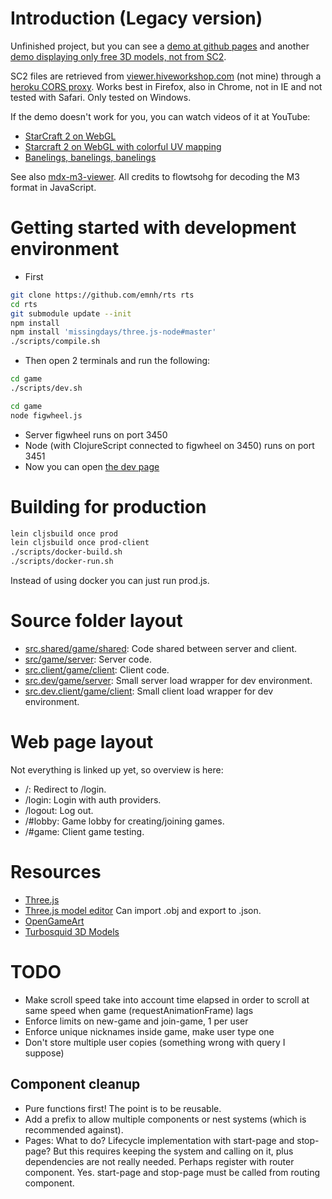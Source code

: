 # Introduction (Legacy version)

Unfinished project, but you can see a [demo at github
pages](http://emnh.github.io/rts/) and another [demo displaying only free
3D models, not from SC2](http://alexis.lart.no/emh/snapshots/rts-free.git/).

SC2 files are retrieved from
[viewer.hiveworkshop.com](http://viewer.hiveworkshop.com/?q=Assets/units/zerg/baneling/baneling.m3)
(not mine) through a [heroku CORS proxy](http://crossorigin.herokuapp.com/).
Works best in Firefox, also in Chrome, not in IE and not tested with Safari.
Only tested on Windows.

If the demo doesn't work for you, you can watch videos of it at YouTube:
 - [StarCraft 2 on WebGL](https://www.youtube.com/watch?v=PoPNrz2LUG0)
 - [Starcraft 2 on WebGL with colorful UV mapping](https://www.youtube.com/watch?v=EvhUteDp3o8)
 - [Banelings, banelings, banelings](https://www.youtube.com/watch?v=aqKsVelmeeI)

See also [mdx-m3-viewer](https://github.com/flowtsohg/mdx-m3-viewer).
All credits to flowtsohg for decoding the M3 format in JavaScript.

# Getting started with development environment
 - First

```bash
git clone https://github.com/emnh/rts rts
cd rts
git submodule update --init
npm install
npm install 'missingdays/three.js-node#master'
./scripts/compile.sh
```

 - Then open 2 terminals and run the following:
```bash
cd game
./scripts/dev.sh
```
```bash
cd game
node figwheel.js
```
 - Server figwheel runs on port 3450
 - Node (with ClojureScript connected to figwheel on 3450) runs on port 3451
 - Now you can open [the dev page](http://localhost:3451)

# Building for production

```bash
lein cljsbuild once prod
lein cljsbuild once prod-client
./scripts/docker-build.sh
./scripts/docker-run.sh
```

Instead of using docker you can just run prod.js.

# Source folder layout
 - [src.shared/game/shared](src.shared/game/shared): Code shared between server and client.
 - [src/game/server](src/game/server): Server code.
 - [src.client/game/client](src.client/game/client): Client code.
 - [src.dev/game/server](src.dev/game/server): Small server load wrapper for dev environment.
 - [src.dev.client/game/client](src.dev.client/game/client): Small client load wrapper for dev environment.

# Web page layout
Not everything is linked up yet, so overview is here:
 - /: Redirect to /login.
 - /login: Login with auth providers.
 - /logout: Log out.
 - /#lobby: Game lobby for creating/joining games.
 - /#game: Client game testing.

# Resources
 - [Three.js](http://threejs.org/)
 - [Three.js model editor](http://threejs.org/editor/) Can import .obj and export to .json.
 - [OpenGameArt](http://opengameart.org/)
 - [Turbosquid 3D Models](http://www.turbosquid.com)

# TODO

- Make scroll speed take into account time elapsed in order to scroll at same
  speed when game (requestAnimationFrame) lags
- Enforce limits on new-game and join-game, 1 per user
- Enforce unique nicknames inside game, make user type one
- Don't store multiple user copies (something wrong with query I suppose)

## Component cleanup
 - Pure functions first! The point is to be reusable.
 - Add a prefix to allow multiple components or nest systems (which is recommended against).
 - Pages: What to do? Lifecycle implementation with start-page and stop-page?
   But this requires keeping the system and calling on it, plus dependencies are not really needed.
   Perhaps register with router component. Yes. start-page and stop-page must
   be called from routing component.

